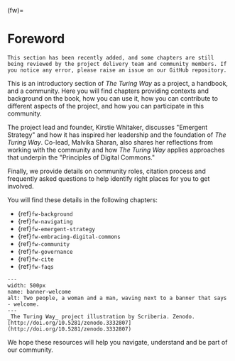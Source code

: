 (fw)=
# Foreword

```{note}
This section has been recently added, and some chapters are still being reviewed by the project delivery team and community members. If you notice any error, please raise an issue on our GitHub repository.
```

This is an introductory section of _The Turing Way_ as a project, a handbook, and a community.
Here you will find chapters providing contexts and background on the book, how you can use it, how you can contribute to different aspects of the project, and how you can participate in this community.

The project lead and founder, Kirstie Whitaker, discusses "Emergent Strategy" and how it has inspired her leadership and the foundation of _The Turing Way_.
Co-lead, Malvika Sharan, also shares her reflections from working with the community and how _The Turing Way_ applies approaches that underpin the "Principles of Digital Commons."

Finally, we provide details on community roles, citation process and frequently asked questions to help identify right places for you to get involved.

You will find these details in the following chapters:

- {ref}`fw-background`
- {ref}`fw-navigating`
- {ref}`fw-emergent-strategy`
- {ref}`fw-embracing-digital-commons`
- {ref}`fw-community`
- {ref}`fw-governance`
- {ref}`fw-cite`
- {ref}`fw-faqs`

```{figure} ../figures/banner-welcome.jpg
---
width: 500px
name: banner-welcome
alt: Two people, a woman and a man, waving next to a banner that says - welcome.
---
_The Turing Way_ project illustration by Scriberia. Zenodo. [http://doi.org/10.5281/zenodo.3332807](http://doi.org/10.5281/zenodo.3332807)
```

We hope these resources will help you navigate, understand and be part of our community.

